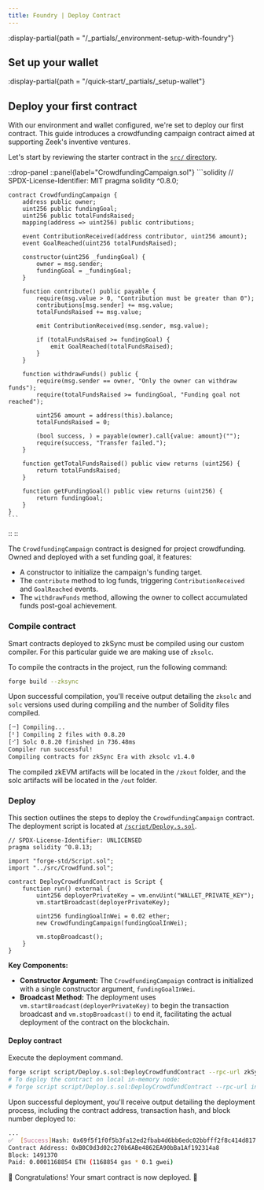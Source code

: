 ```yaml
---
title: Foundry | Deploy Contract
---
```


:display-partial{path = "/_partials/_environment-setup-with-foundry"}

## Set up your wallet

:display-partial{path = "/quick-start/_partials/_setup-wallet"}

## Deploy your first contract

With our environment and wallet configured, we're set to deploy our first contract. This guide
introduces a crowdfunding campaign contract aimed at supporting Zeek's inventive ventures.

Let's start by reviewing the starter contract in the [`src/` directory](https://github.com/dutterbutter/zksync-foundry-quickstart-guide/blob/main/src/Crowdfund.sol).

::drop-panel
  ::panel{label="CrowdfundingCampaign.sol"}
    ```solidity
    // SPDX-License-Identifier: MIT
    pragma solidity ^0.8.0;

    contract CrowdfundingCampaign {
        address public owner;
        uint256 public fundingGoal;
        uint256 public totalFundsRaised;
        mapping(address => uint256) public contributions;

        event ContributionReceived(address contributor, uint256 amount);
        event GoalReached(uint256 totalFundsRaised);

        constructor(uint256 _fundingGoal) {
            owner = msg.sender;
            fundingGoal = _fundingGoal;
        }

        function contribute() public payable {
            require(msg.value > 0, "Contribution must be greater than 0");
            contributions[msg.sender] += msg.value;
            totalFundsRaised += msg.value;

            emit ContributionReceived(msg.sender, msg.value);

            if (totalFundsRaised >= fundingGoal) {
                emit GoalReached(totalFundsRaised);
            }
        }

        function withdrawFunds() public {
            require(msg.sender == owner, "Only the owner can withdraw funds");
            require(totalFundsRaised >= fundingGoal, "Funding goal not reached");

            uint256 amount = address(this).balance;
            totalFundsRaised = 0;

            (bool success, ) = payable(owner).call{value: amount}("");
            require(success, "Transfer failed.");
        }

        function getTotalFundsRaised() public view returns (uint256) {
            return totalFundsRaised;
        }

        function getFundingGoal() public view returns (uint256) {
            return fundingGoal;
        }
    }
    ```
  ::
::

The `CrowdfundingCampaign` contract is designed for project crowdfunding.
Owned and deployed with a set funding goal, it features:

- A constructor to initialize the campaign's funding target.
- The `contribute` method to log funds, triggering `ContributionReceived` and `GoalReached` events.
- The `withdrawFunds` method, allowing the owner to collect accumulated funds post-goal achievement.

### Compile contract

Smart contracts deployed to zkSync must be compiled using our custom compiler.
For this particular guide we are making use of `zksolc`.

To compile the contracts in the project, run the following command:

```bash
forge build --zksync
```

Upon successful compilation, you'll receive output detailing the
`zksolc` and `solc` versions used during compiling and the number
of Solidity files compiled.

```bash
[⠒] Compiling...
[⠃] Compiling 2 files with 0.8.20
[⠊] Solc 0.8.20 finished in 736.48ms
Compiler run successful!
Compiling contracts for zkSync Era with zksolc v1.4.0
```

The compiled zkEVM artifacts will be located in the `/zkout` folder, and the solc artifacts will be
located in the `/out` folder.

### Deploy

This section outlines the steps to deploy the `CrowdfundingCampaign` contract.
The deployment script is located at [`/script/Deploy.s.sol`](https://github.com/dutterbutter/zksync-foundry-quickstart-guide/blob/main/script/Deploy.s.sol).

```solidity
// SPDX-License-Identifier: UNLICENSED
pragma solidity ^0.8.13;

import "forge-std/Script.sol";
import "../src/Crowdfund.sol";

contract DeployCrowdfundContract is Script {
    function run() external {
        uint256 deployerPrivateKey = vm.envUint("WALLET_PRIVATE_KEY");
        vm.startBroadcast(deployerPrivateKey);

        uint256 fundingGoalInWei = 0.02 ether;
        new CrowdfundingCampaign(fundingGoalInWei);

        vm.stopBroadcast();
    }
}
```

**Key Components:**

- **Constructor Argument:** The `CrowdfundingCampaign` contract is initialized with
a single constructor argument, `fundingGoalInWei`.
- **Broadcast Method:** The deployment uses `vm.startBroadcast(deployerPrivateKey)` to begin
the transaction broadcast and `vm.stopBroadcast()` to end it, facilitating the actual deployment of the contract on the blockchain.

#### Deploy contract

Execute the deployment command.

```bash
forge script script/Deploy.s.sol:DeployCrowdfundContract --rpc-url zkSyncSepoliaTestnet --broadcast --zksync
# To deploy the contract on local in-memory node:
# forge script script/Deploy.s.sol:DeployCrowdfundContract --rpc-url inMemoryNode --broadcast --zksync
```

Upon successful deployment, you'll receive output detailing the deployment process,
including the contract address, transaction hash, and block number deployed to:

```bash
...
✅  [Success]Hash: 0x69f5f1f0f5b3fa12ed2fbab4d6bb6edc02bbfff2f8c414d8171cc8295250296c
Contract Address: 0xB0C0d3d02c270b6ABe4862EA90bBa1Af192314a8
Block: 1491370
Paid: 0.0001168854 ETH (1168854 gas * 0.1 gwei)
```

🥳 Congratulations! Your smart contract is now deployed. 🚀
